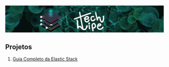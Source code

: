 ![TL](banner-tl.png)
## Projetos 
1. [Guia Completo da Elastic Stack](https://techlipe.github.io/Guia-Completo-Elastic-Stack/)
